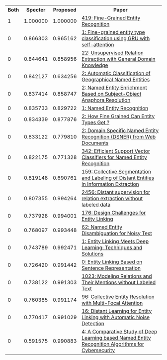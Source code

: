 <html><table><tr>
<th>Both</th>
<th>Specter</th>
<th>Proposed</th>
<th>Paper</th>
</tr>
<tr>
<td>1</td>
<td>1.000000</td>
<td>1.000000</td>
<td><a href="https://www.semanticscholar.org/paper/777ef98b19cac4dd83bd2318f6d29a38ea6c8294">419: Fine-Grained Entity Recognition</a></td>
</tr>
<tr>
<td>0</td>
<td>0.866303</td>
<td>0.965162</td>
<td><a href="https://www.semanticscholar.org/paper/657e6dcf665d1fe74ba8d07a6c3727747e1b4333">1: Fine-grained entity type classification using GRU with self-attention</a></td>
</tr>
<tr>
<td>0</td>
<td>0.844641</td>
<td>0.858956</td>
<td><a href="https://www.semanticscholar.org/paper/4a6de89efc5da79c4aabccdb4737ebeedbea7ab2">22: Unsupervised Relation Extraction with General Domain Knowledge</a></td>
</tr>
<tr>
<td>0</td>
<td>0.842127</td>
<td>0.634256</td>
<td><a href="https://www.semanticscholar.org/paper/0dc407d021ca0bc4c632447e4893e0081918dba6">2: Automatic Classification of Geographical Named Entities</a></td>
</tr>
<tr>
<td>0</td>
<td>0.837414</td>
<td>0.858747</td>
<td><a href="https://www.semanticscholar.org/paper/f7e29c1bef8c1c475d1c7ff317b9649f20bd22f2">2: Named Entity Enrichment Based on Subject-Object Anaphora Resolution</a></td>
</tr>
<tr>
<td>0</td>
<td>0.835733</td>
<td>0.829722</td>
<td><a href="https://www.semanticscholar.org/paper/95c4fb239248186aad3fc2a32fc7d685384d5001">1: Named Entity Recognition</a></td>
</tr>
<tr>
<td>0</td>
<td>0.834339</td>
<td>0.877876</td>
<td><a href="https://www.semanticscholar.org/paper/30dd58a361b9f95e43924e98fce2c77128d28b1d">2: How Fine Grained Can Entity Types Get ?</a></td>
</tr>
<tr>
<td>0</td>
<td>0.833122</td>
<td>0.779810</td>
<td><a href="https://www.semanticscholar.org/paper/a631dd55ede220ee702ad19cd544d9f0b5b5e44f">2: Domain Specific Named Entity Recognition (DSNER) from Web Documents</a></td>
</tr>
<tr>
<td>0</td>
<td>0.822175</td>
<td>0.771328</td>
<td><a href="https://www.semanticscholar.org/paper/1ba84863e2685c45c5c41953444d9383dc7aa13b">342: Efficient Support Vector Classifiers for Named Entity Recognition</a></td>
</tr>
<tr>
<td>0</td>
<td>0.819148</td>
<td>0.690761</td>
<td><a href="https://www.semanticscholar.org/paper/4488e3309517d119080e143f3729106e4bb6d444">159: Collective Segmentation and Labeling of Distant Entities in Information Extraction</a></td>
</tr>
<tr>
<td>0</td>
<td>0.807355</td>
<td>0.994264</td>
<td><a href="https://www.semanticscholar.org/paper/d84b57362e2010f6f65357267df7e0157af30684">2456: Distant supervision for relation extraction without labeled data</a></td>
</tr>
<tr>
<td>0</td>
<td>0.737928</td>
<td>0.994001</td>
<td><a href="https://www.semanticscholar.org/paper/c6b53dd64d79a59f49f261baac8d2581a29ca06a">176: Design Challenges for Entity Linking</a></td>
</tr>
<tr>
<td>0</td>
<td>0.768097</td>
<td>0.993448</td>
<td><a href="https://www.semanticscholar.org/paper/2e2577b1eb44340dcd420b88b30f2775be8634a5">62: Named Entity Disambiguation for Noisy Text</a></td>
</tr>
<tr>
<td>0</td>
<td>0.743789</td>
<td>0.992471</td>
<td><a href="https://www.semanticscholar.org/paper/8af73fbe9f9b11c2820674dbbf7a208f7cadc2a6">1: Entity Linking Meets Deep Learning: Techniques and Solutions</a></td>
</tr>
<tr>
<td>0</td>
<td>0.726420</td>
<td>0.991442</td>
<td><a href="https://www.semanticscholar.org/paper/bed3b7fc3d6d01f3e1dd61d085b59936dae876b6">0: Entity Linking Based on Sentence Representation</a></td>
</tr>
<tr>
<td>0</td>
<td>0.738122</td>
<td>0.991303</td>
<td><a href="https://www.semanticscholar.org/paper/e7e7b9a731678bf0494fe29cbebb42a822224cc6">1023: Modeling Relations and Their Mentions without Labeled Text</a></td>
</tr>
<tr>
<td>0</td>
<td>0.760385</td>
<td>0.991174</td>
<td><a href="https://www.semanticscholar.org/paper/4988a269e9f61c6fd1da502e34648b93dfd1a54d">96: Collective Entity Resolution with Multi-Focal Attention</a></td>
</tr>
<tr>
<td>0</td>
<td>0.770417</td>
<td>0.991029</td>
<td><a href="https://www.semanticscholar.org/paper/ae71b1f211a6591f45e82c3e06f81fa60386c808">16: Distant Learning for Entity Linking with Automatic Noise Detection</a></td>
</tr>
<tr>
<td>0</td>
<td>0.591575</td>
<td>0.990883</td>
<td><a href="https://www.semanticscholar.org/paper/bdfe11e81459166d85d9ab15127748a06efb47cb">4: A Comparative Study of Deep Learning based Named Entity Recognition Algorithms for Cybersecurity</a></td>
</tr>
</table></html>
